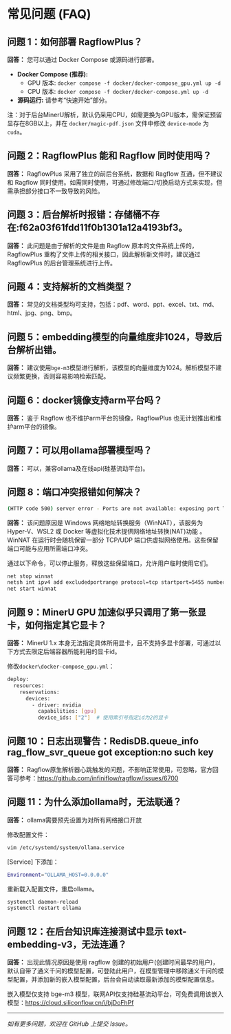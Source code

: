 # 常见问题 (FAQ)

## 问题 1：如何部署 RagflowPlus？

**回答：** 您可以通过 Docker Compose 或源码进行部署。

- **Docker Compose (推荐):**
  - GPU 版本: `docker compose -f docker/docker-compose_gpu.yml up -d`
  - CPU 版本: `docker compose -f docker/docker-compose.yml up -d`
- **源码运行:** 请参考“快速开始”部分。

注：对于后台MinerU解析，默认仍采用CPU，如需更换为GPU版本，需保证预留显存在8GB以上，并在 `docker/magic-pdf.json` 文件中修改 `device-mode` 为 `cuda`。

## 问题 2：RagflowPlus 能和 Ragflow 同时使用吗？

**回答：** RagflowPlus 采用了独立的前后台系统，数据和 Ragflow 互通，但不建议和 Ragflow 同时使用。如需同时使用，可通过修改端口/切换启动方式来实现，但需承担部分接口不一致导致的风险。

## 问题 3：后台解析时报错：存储桶不存在:f62a03f61fdd11f0b1301a12a4193bf3。

**回答：** 此问题是由于解析的文件是由 Ragflow 原本的文件系统上传的，RagflowPlus 重构了文件上传的相关接口，因此解析新文件时，建议通过 RagflowPlus 的后台管理系统进行上传。

## 问题 4：支持解析的文档类型？

**回答：** 常见的文档类型均可支持，包括：pdf、word、ppt、excel、txt、md、html、jpg、png、bmp。

## 问题 5：embedding模型的向量维度非1024，导致后台解析出错。

**回答：** 建议使用`bge-m3`模型进行解析，该模型的向量维度为1024。解析模型不建议频繁更换，否则容易影响检索匹配。

## 问题 6：docker镜像支持arm平台吗？

**回答：** 鉴于 Ragflow 也不维护arm平台的镜像，RagflowPlus 也无计划推出和维护arm平台的镜像。

## 问题 7：可以用ollama部署模型吗？

**回答：** 可以，兼容ollama及在线api(硅基流动平台)。

## 问题 8：端口冲突报错如何解决？

```bash
(HTTP code 500) server error - Ports are not available: exposing port TCP 0.0.0.0:5455 -> 0.0.0.0:0: listen tcp 0.0.0.0:5455: bind: An attempt was made to access a socket in a way forbidden by its access permissions.s
```

**回答：** 该问题原因是 Windows 网络地址转换服务（WinNAT），该服务为 Hyper-V、WSL2 或 Docker 等虚拟化技术提供网络地址转换(NAT)功能 。WinNAT 在运行时会随机保留一部分 TCP/UDP 端口供虚拟网络使用。这些保留端口可能与应用所需端口冲突。

通过以下命令，可以停止服务，释放这些保留端口，允许用户临时使用它们。
```bash
net stop winnat
netsh int ipv4 add excludedportrange protocol=tcp startport=5455 numberofports=1
net start winnat
```

## 问题 9：MinerU GPU 加速似乎只调用了第一张显卡，如何指定其它显卡？

**回答：** MinerU 1.x 本身无法指定具体所用显卡，且不支持多显卡部署，可通过以下方式去限定后端容器所能利用的显卡id。

修改`docker\docker-compose_gpu.yml`：

```bash
deploy:
  resources:
    reservations:
      devices:
        - driver: nvidia
          capabilities: [gpu]
          device_ids: ["2"]  # 使用索引号指定id为2的显卡
```

## 问题 10：日志出现警告：RedisDB.queue_info rag_flow_svr_queue got exception:no such key

**回答：** Ragflow原生解析器心跳触发的问题，不影响正常使用，可忽略，官方回答可参考：https://github.com/infiniflow/ragflow/issues/6700

## 问题 11：为什么添加ollama时，无法联通？

**回答：** ollama需要预先设置为对所有网络接口开放

修改配置文件：
```bash
vim /etc/systemd/system/ollama.service
```

[Service] 下添加：

```bash
Environment="OLLAMA_HOST=0.0.0.0"
```

重新载入配置文件，重启ollama。

```bash
systemctl daemon-reload
systemctl restart ollama
```

## 问题 12：在后台知识库连接测试中显示 text-embedding-v3，无法连通？

**回答：** 出现此情况原因是使用 ragflow 创建的初始用户(创建时间最早的用户)，默认自带了通义千问的模型配置，可登陆此用户，在模型管理中移除通义千问的模型配置，并添加新的嵌入模型配置，后台会自动读取最新添加的模型配置信息。

嵌入模型仅支持 bge-m3 模型，联网API仅支持硅基流动平台，可免费调用该嵌入模型：https://cloud.siliconflow.cn/i/bjDoFhPf

--- 



*如有更多问题，欢迎在 GitHub 上提交 Issue。*